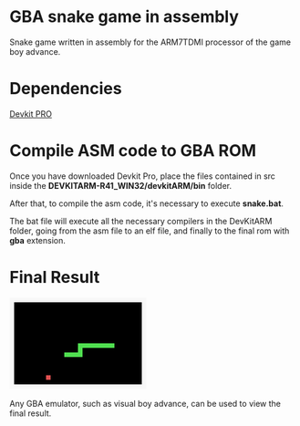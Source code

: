 # GBA snake game in assembly
Snake game written in assembly for the ARM7TDMI processor of the game boy advance.

# Dependencies
[Devkit PRO](https://sourceforge.net/projects/devkitpro/)

# Compile ASM code to GBA ROM
Once you have downloaded Devkit Pro, place the files contained in src inside the **DEVKITARM-R41_WIN32/devkitARM/bin** folder.

After that, to compile the asm code, it's necessary to execute **snake.bat**.

The bat file will execute all the necessary compilers in the DevKitARM folder, going from the asm file to an elf file, and finally to the final rom with **gba** extension.

# Final Result
![](https://github.com/AndreaFilippini/gba-snake-asm/blob/main/images/snake.png)

Any GBA emulator, such as visual boy advance, can be used to view the final result.
